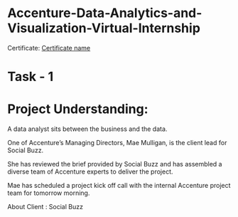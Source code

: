 # Accenture-Data-Analytics-and-Visualization-Virtual-Internship
Certificate:
[Certificate name](https://github.com/abdulrafayansari/Accenture-Data-Analytics-and-Visualization-Virtual-Internship/blob/main/Certificate%20of%20internship.pdf)


# Task - 1
# Project Understanding:
A data analyst sits between the business and the data.

One of Accenture’s Managing Directors, Mae Mulligan, is the client lead for Social Buzz.

She has reviewed the brief provided by Social Buzz and has assembled a diverse team of Accenture experts to deliver the project.

Mae has scheduled a project kick off call with the internal Accenture project team for tomorrow morning.

About Client : Social Buzz
